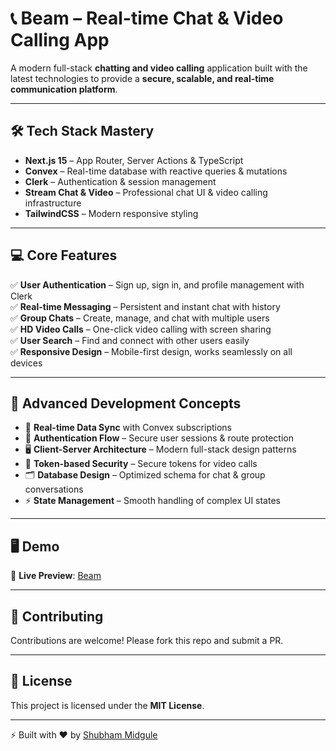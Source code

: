 # 📞 Beam – Real-time Chat & Video Calling App

A modern full-stack **chatting and video calling** application built with the latest technologies to provide a **secure, scalable, and real-time communication platform**.

---

## 🛠️ Tech Stack Mastery

* **Next.js 15** – App Router, Server Actions & TypeScript
* **Convex** – Real-time database with reactive queries & mutations
* **Clerk** – Authentication & session management
* **Stream Chat & Video** – Professional chat UI & video calling infrastructure
* **TailwindCSS** – Modern responsive styling

---

## 💻 Core Features

✅ **User Authentication** – Sign up, sign in, and profile management with Clerk  
✅ **Real-time Messaging** – Persistent and instant chat with history  
✅ **Group Chats** – Create, manage, and chat with multiple users  
✅ **HD Video Calls** – One-click video calling with screen sharing  
✅ **User Search** – Find and connect with other users easily  
✅ **Responsive Design** – Mobile-first design, works seamlessly on all devices  

---

## 🔧 Advanced Development Concepts

* 🔄 **Real-time Data Sync** with Convex subscriptions  
* 🔐 **Authentication Flow** – Secure user sessions & route protection  
* 🖥️ **Client-Server Architecture** – Modern full-stack design patterns  
* 🔑 **Token-based Security** – Secure tokens for video calls  
* 🗂️ **Database Design** – Optimized schema for chat & group conversations  
* ⚡ **State Management** – Smooth handling of complex UI states  

---

## 🖥️ Demo

🔗 **Live Preview**: [Beam](https://shubhamchat.vercel.app/)

---

## 🤝 Contributing

Contributions are welcome! Please fork this repo and submit a PR.

---

## 📜 License

This project is licensed under the **MIT License**.

---

⚡ Built with ❤️ by [Shubham Midgule](https://github.com/Shubhammid)
